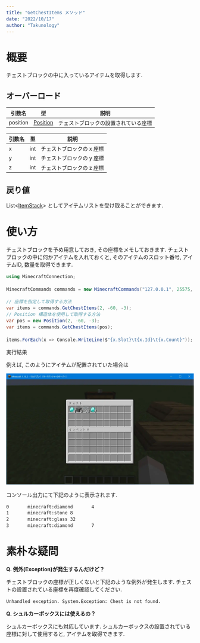 ```yaml
---
title: "GetChestItems メソッド"
date: "2022/10/17"
author: "Takunology"
---
```


# 概要
チェストブロックの中に入っているアイテムを取得します.

## オーバーロード

|引数名|型|説明|
|--|--|--|
|position|[Position](https://www.mcwithcode.com/Reference/GitHubDocument?version=ver2&path=Struct&fileName=Position)|チェストブロックの設置されている座標|

|引数名|型|説明|
|--|--|--|
|x|int|チェストブロックの x 座標|
|y|int|チェストブロックの y 座標|
|z|int|チェストブロックの z 座標|

## 戻り値
List&lt;[ItemStack](https://www.mcwithcode.com/Reference/GitHubDocument?version=ver2&path=Struct&fileName=ItemStack)&gt; としてアイテムリストを受け取ることができます.

# 使い方
チェストブロックを予め用意しておき, その座標をメモしておきます. チェストブロックの中に何かアイテムを入れておくと, そのアイテムのスロット番号, アイテムID, 数量を取得できます.

```cs
using MinecraftConnection;

MinecraftCommands commands = new MinecraftCommands("127.0.0.1", 25575, "minecraft");

// 座標を指定して取得する方法
var items = commands.GetChestItems(2, -60, -3);
// Position 構造体を使用して取得する方法
var pos = new Position(2, -60, -3);
var items = commands.GetChestItems(pos);

items.ForEach(x => Console.WriteLine($"{x.Slot}\t{x.Id}\t{x.Count}"));
```

実行結果

例えば, このようにアイテムが配置されていた場合は

![](https://raw.githubusercontent.com/takunology/MinecraftConnection-docs/main/ver2/MinecraftCommands/Method/media/SetChestItems_01.webp)

コンソール出力にて下記のように表示されます.

```txt
0       minecraft:diamond       4
1       minecraft:stone 8        
2       minecraft:glass 32       
3       minecraft:diamond       7
```

# 素朴な疑問

**Q. 例外(Exception)が発生するんだけど？**

チェストブロックの座標が正しくないと下記のような例外が発生します. チェストの設置されている座標を再度確認してください.

```txt
Unhandled exception. System.Exception: Chest is not found.
```

**Q. シュルカーボックスには使えるの？**

シュルカーボックスにも対応しています. シュルカーボックスの設置されている座標に対して使用すると, アイテムを取得できます.